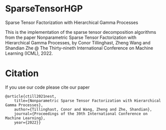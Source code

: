 # SparseTensorHGP

Sparse Tensor Factorization with Hierarchical Gamma Processes

This is the implementation of the sparse tensor decomposition algorithms from the paper Nonparametric Sparse Tensor Factorization with Hierarchical Gamma Processes, by Conor Tillinghast, Zheng Wang and Shandian Zhe @ The Thirty-nineth International Conference on Machine Learning (ICML), 2022.

# Citation

If you use our code please cite our paper

```
@article{ctill2021nest,
	title={Nonparametric Sparse Tensor Factorization with Hierarchical Gamma Processes}, 
	author={Tillinghast, Conor and Wang, Zheng and Zhe, Shandian},
	journal={Proceedings of the 39th International Conference on Machine Learning},
	year={2022}}
  ```
